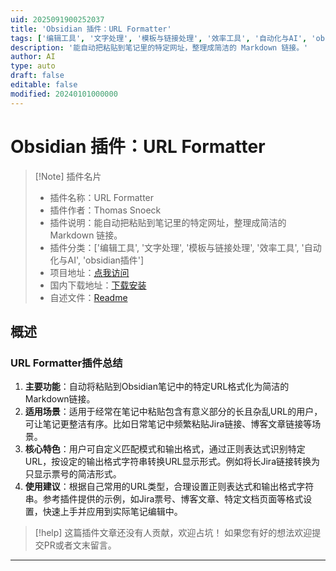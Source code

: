 ```yaml
---
uid: 2025091900252037
title: 'Obsidian 插件：URL Formatter'
tags: ['编辑工具', '文字处理', '模板与链接处理', '效率工具', '自动化与AI', 'obsidian插件']
description: '能自动把粘贴到笔记里的特定网址，整理成简洁的 Markdown 链接。'
author: AI
type: auto
draft: false
editable: false
modified: 20240101000000
---
```


# Obsidian 插件：URL Formatter

> [!Note] 插件名片
> - 插件名称：URL Formatter
> - 插件作者：Thomas Snoeck
> - 插件说明：能自动把粘贴到笔记里的特定网址，整理成简洁的 Markdown 链接。
> - 插件分类：['编辑工具', '文字处理', '模板与链接处理', '效率工具', '自动化与AI', 'obsidian插件']
> - 项目地址：[点我访问](https://github.com/thomassnoeck/url-formatter-obsidian)
> - 国内下载地址：[下载安装](https://pkmer.cn/products/plugin/pluginMarket/?url-formatter)
> - 自述文件：[Readme](https://ghproxy.net/https://raw.githubusercontent.com/thomassnoeck/url-formatter-obsidian/master/README.md)



## 概述

### URL Formatter插件总结
1. **主要功能**：自动将粘贴到Obsidian笔记中的特定URL格式化为简洁的Markdown链接。
2. **适用场景**：适用于经常在笔记中粘贴包含有意义部分的长且杂乱URL的用户，可让笔记更整洁有序。比如日常笔记中频繁粘贴Jira链接、博客文章链接等场景。
3. **核心特色**：用户可自定义匹配模式和输出格式，通过正则表达式识别特定URL，按设定的输出格式字符串转换URL显示形式。例如将长Jira链接转换为只显示票号的简洁形式。
4. **使用建议**：根据自己常用的URL类型，合理设置正则表达式和输出格式字符串。参考插件提供的示例，如Jira票号、博客文章、特定文档页面等格式设置，快速上手并应用到实际笔记编辑中。


> [!help] 
> 这篇插件文章还没有人贡献，欢迎占坑！
> 如果您有好的想法欢迎提交PR或者文末留言。
> 

---


